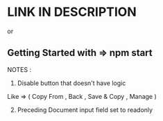 # LINK IN DESCRIPTION 

or

## Getting Started with =>  npm start 


NOTES :

1) Disable button that doesn't have logic
 
Like => ( Copy From , Back , Save & Copy , Manage ) 

2) Preceding Document input field set to readonly 



